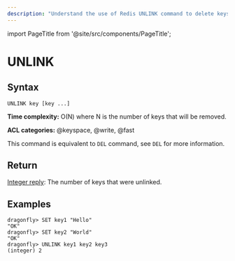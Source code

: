 ```yaml
---
description: "Understand the use of Redis UNLINK command to delete keys avoiding blocking operations."
---
```


import PageTitle from '@site/src/components/PageTitle';

# UNLINK

<PageTitle title="Redis UNLINK Command (Documentation) | Dragonfly" />

## Syntax

    UNLINK key [key ...]

**Time complexity:** O(N) where N is the number of keys that will be removed.

**ACL categories:** @keyspace, @write, @fast

This command is equivalent to `DEL` command, see `DEL` for more information.

## Return

[Integer reply](https://redis.io/docs/reference/protocol-spec/#integers): The number of keys that were unlinked.

## Examples

```shell
dragonfly> SET key1 "Hello"
"OK"
dragonfly> SET key2 "World"
"OK"
dragonfly> UNLINK key1 key2 key3
(integer) 2
```
